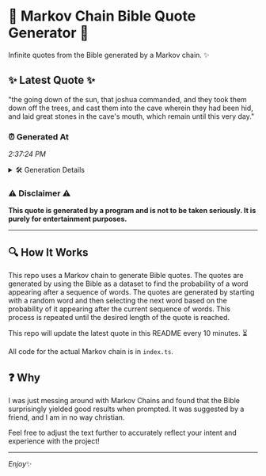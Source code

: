 # 📖 Markov Chain Bible Quote Generator 📖

Infinite quotes from the Bible generated by a Markov chain. ✨

## ✨ Latest Quote ✨
"the going down of the sun, that joshua commanded, and they took them down off the trees, and cast them into the cave wherein they had been hid, and laid great stones in the cave's mouth, which remain until this very day."

### ⏰ Generated At
*2:37:24 PM*

<details>
    <summary>🛠️ Generation Details</summary>
    <p>
        <strong>🌱 Seed:</strong> the<br>
        <strong>🔄 Iterations:</strong> 41<br>
        <strong>📜 Context History:</strong><br>[ the ]: going<br>[ the, going ]: down<br>[ the, going, down ]: of<br>[ the, going, down, of ]: the<br>[ the, going, down, of, the ]: sun,<br>[ the, going, down, of, the, sun, ]: that<br>[ going, down, of, the, sun,, that ]: joshua<br>[ down, of, the, sun,, that, joshua ]: commanded,<br>[ of, the, sun,, that, joshua, commanded, ]: and<br>[ the, sun,, that, joshua, commanded,, and ]: they<br>[ sun,, that, joshua, commanded,, and, they ]: took<br>[ that, joshua, commanded,, and, they, took ]: them<br>[ joshua, commanded,, and, they, took, them ]: down<br>[ commanded,, and, they, took, them, down ]: off<br>[ and, they, took, them, down, off ]: the<br>[ they, took, them, down, off, the ]: trees,<br>[ took, them, down, off, the, trees, ]: and<br>[ them, down, off, the, trees,, and ]: cast<br>[ down, off, the, trees,, and, cast ]: them<br>[ off, the, trees,, and, cast, them ]: into<br>[ the, trees,, and, cast, them, into ]: the<br>[ trees,, and, cast, them, into, the ]: cave<br>[ and, cast, them, into, the, cave ]: wherein<br>[ cast, them, into, the, cave, wherein ]: they<br>[ them, into, the, cave, wherein, they ]: had<br>[ into, the, cave, wherein, they, had ]: been<br>[ the, cave, wherein, they, had, been ]: hid,<br>[ cave, wherein, they, had, been, hid, ]: and<br>[ wherein, they, had, been, hid,, and ]: laid<br>[ they, had, been, hid,, and, laid ]: great<br>[ had, been, hid,, and, laid, great ]: stones<br>[ been, hid,, and, laid, great, stones ]: in<br>[ hid,, and, laid, great, stones, in ]: the<br>[ and, laid, great, stones, in, the ]: cave's<br>[ laid, great, stones, in, the, cave's ]: mouth,<br>[ great, stones, in, the, cave's, mouth, ]: which<br>[ stones, in, the, cave's, mouth,, which ]: remain<br>[ in, the, cave's, mouth,, which, remain ]: until<br>[ the, cave's, mouth,, which, remain, until ]: this<br>[ cave's, mouth,, which, remain, until, this ]: very<br>[ mouth,, which, remain, until, this, very ]: day.<br>
    </p>
</details>

### ⚠️ Disclaimer ⚠️
**This quote is generated by a program and is not to be taken seriously. It is purely for entertainment purposes.**

---

## 🔍 How It Works

This repo uses a Markov chain to generate Bible quotes. The quotes are generated by using the Bible as a dataset to find the probability of a word appearing after a sequence of words. The quotes are generated by starting with a random word and then selecting the next word based on the probability of it appearing after the current sequence of words. This process is repeated until the desired length of the quote is reached.

This repo will update the latest quote in this README every 10 minutes. ⏳

All code for the actual Markov chain is in `index.ts`.

## ❓ Why

I was just messing around with Markov Chains and found that the Bible surprisingly yielded good results when prompted. 
It was suggested by a friend, and I am in no way christian.

Feel free to adjust the text further to accurately reflect your intent and experience with the project!

---

*Enjoy*✨
